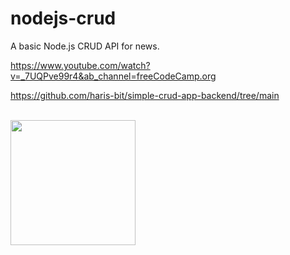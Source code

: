 # nodejs-crud

A basic Node.js CRUD API for news.

https://www.youtube.com/watch?v=_7UQPve99r4&ab_channel=freeCodeCamp.org

https://github.com/haris-bit/simple-crud-app-backend/tree/main

<br>
<a href="https://codeadam.ca">
<img src="https://cdn.codeadam.ca/images@1.0.0/codeadam-logo-coloured-horizontal.png" width="200">
</a>
